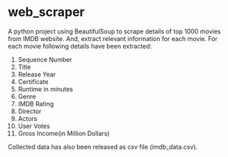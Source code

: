 # web_scraper
A python project using BeautifulSoup to scrape details of top 1000 movies from IMDB website. And, extract relevant information for each movie. For each movie following details have been extracted:
  1. Sequence Number
  2. Title
  3. Release Year
  4. Certificate
  5. Runtime in minutes
  6. Genre
  7. IMDB Rating
  8. Director
  9. Actors
  10. User Votes
  11. Gross Income(in Million Dollars)
  
Collected data has also been released as csv file (imdb_data.csv).
  

